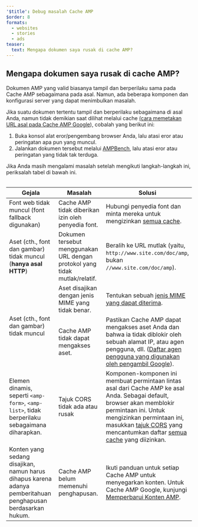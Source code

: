 ```yaml
---
'$title': Debug masalah Cache AMP
$order: 8
formats:
  - websites
  - stories
  - ads
teaser:
  text: Mengapa dokumen saya rusak di cache AMP?
---
```


<!--
This file is imported from https://github.com/ampproject/amphtml/blob/main/docs/spec/amp-cache-debugging.md.
Please do not change this file.
If you have found a bug or an issue please
have a look and request a pull request there.
-->

## Mengapa dokumen saya rusak di cache AMP? <a name="why-is-my-doc-broken-on-an-amp-cache"></a>

Dokumen AMP yang valid biasanya tampil dan berperilaku sama pada Cache AMP sebagaimana pada asal. Namun, ada beberapa komponen dan konfigurasi server yang dapat menimbulkan masalah.

Jika suatu dokumen tertentu tampil dan berperilaku sebagaimana di asal Anda, namun tidak demikian saat dilihat melalui cache [(cara memetakan URL asal pada Cache AMP Google](https://developers.google.com/amp/cache/overview#amp-cache-url-format)), cobalah yang berikut ini:

1. Buka konsol alat eror/pengembang browser Anda, lalu atasi eror atau peringatan apa pun yang muncul.
2. Jalankan dokumen tersebut melalui [AMPBench](https://search.google.com/test/amp), lalu atasi eror atau peringatan yang tidak tak terduga.

Jika Anda masih mengalami masalah setelah mengikuti langkah-langkah ini, periksalah tabel di bawah ini.

<table>
<table>
  <thead>
    <tr>
      <th width="30%">Gejala</th>
      <th width="30%">Masalah</th>
      <th width="40%">Solusi</th>
    </tr>
  </thead>
  <tbody>
    <tr>
      <td>Font web tidak muncul (font fallback digunakan)</td>
      <td>Cache AMP tidak diberikan izin oleh penyedia font.</td>
      <td>Hubungi penyedia font dan minta mereka untuk mengizinkan <a href="amp-cors-requests.md#cors-security-in-amp">semua cache</a>.</td>
    </tr>
    <tr>
      <td>Aset (cth., font dan gambar) tidak muncul (<strong>hanya asal HTTP</strong>)</td>
      <td>Dokumen tersebut menggunakan URL dengan protokol yang tidak mutlak/relatif.</td>
      <td>Beralih ke URL mutlak (yaitu, <code>http://www.site.com/doc/amp</code>, bukan <code>//www.site.com/doc/amp</code>).</td>
    </tr>
    <tr>
      <td rowspan="2">Aset (cth., font dan gambar) tidak muncul</td>
      <td>Aset disajikan dengan jenis MIME yang tidak benar.</td>
      <td>Tentukan sebuah <a href="https://github.com/ampproject/amphtml/blob/main/docs/spec/amp-cache-guidelines.md#guidelines-accepted-mime-types">jenis MIME yang dapat diterima</a>.</td>
    </tr>
    <tr>
      <td>Cache AMP tidak dapat mengakses aset.</td>
      <td>Pastikan Cache AMP dapat mengakses aset Anda dan bahwa ia tidak diblokir oleh sebuah alamat IP, atau agen pengguna, dll. (<a href="https://support.google.com/webmasters/answer/1061943?hl=en">Daftar agen pengguna yang digunakan oleh pengambil Google</a>).</td>
    </tr>
    <tr>
      <td>Elemen dinamis, seperti <code>&lt;amp-form&gt;</code>, <code>&lt;amp-list&gt;</code>, tidak berperilaku sebagaimana diharapkan.</td>
      <td>Tajuk CORS tidak ada atau rusak</td>
      <td>Komponen-komponen ini membuat permintaan lintas asal dari Cache AMP ke asal Anda. Sebagai default, browser akan memblokir permintaan ini. Untuk mengizinkan permintaan ini, masukkan <a href="https://developer.mozilla.org/en-US/docs/Web/HTTP/Access_control_CORS">tajuk CORS</a> yang mencantumkan daftar <a href="amp-cors-requests.md">semua cache</a> yang diizinkan.</td>
    </tr>
    <tr>
      <td>Konten yang sedang disajikan, namun harus dihapus karena adanya pemberitahuan penghapusan berdasarkan hukum.</td>
      <td>Cache AMP belum memenuhi penghapusan.</td>
      <td>Ikuti panduan untuk setiap Cache AMP untuk menyegarkan konten. Untuk Cache AMP Google, kunjungi <a href="https://developers.google.com/amp/cache/update-cache">Memperbarui Konten AMP</a>.</td>
    </tr>
</tbody>
</table>

</table>
